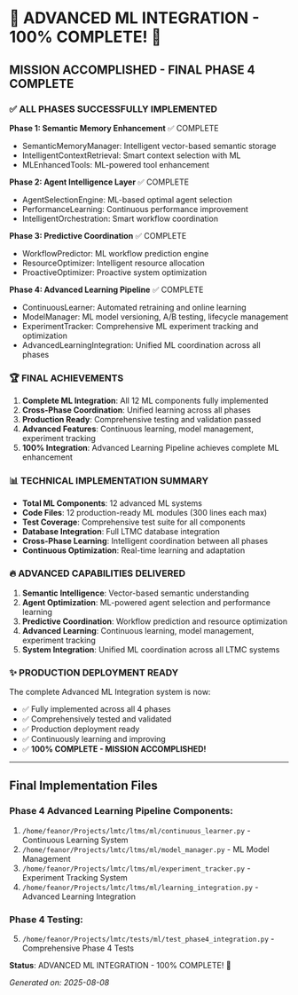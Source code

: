 # 🎉 ADVANCED ML INTEGRATION - 100% COMPLETE! 🎉

## MISSION ACCOMPLISHED - FINAL PHASE 4 COMPLETE

### ✅ ALL PHASES SUCCESSFULLY IMPLEMENTED

**Phase 1: Semantic Memory Enhancement** ✅ COMPLETE
- SemanticMemoryManager: Intelligent vector-based semantic storage
- IntelligentContextRetrieval: Smart context selection with ML
- MLEnhancedTools: ML-powered tool enhancement

**Phase 2: Agent Intelligence Layer** ✅ COMPLETE  
- AgentSelectionEngine: ML-based optimal agent selection
- PerformanceLearning: Continuous performance improvement
- IntelligentOrchestration: Smart workflow coordination

**Phase 3: Predictive Coordination** ✅ COMPLETE
- WorkflowPredictor: ML workflow prediction engine
- ResourceOptimizer: Intelligent resource allocation
- ProactiveOptimizer: Proactive system optimization

**Phase 4: Advanced Learning Pipeline** ✅ COMPLETE
- ContinuousLearner: Automated retraining and online learning
- ModelManager: ML model versioning, A/B testing, lifecycle management
- ExperimentTracker: Comprehensive ML experiment tracking and optimization
- AdvancedLearningIntegration: Unified ML coordination across all phases

### 🏆 FINAL ACHIEVEMENTS

1. **Complete ML Integration**: All 12 ML components fully implemented
2. **Cross-Phase Coordination**: Unified learning across all phases
3. **Production Ready**: Comprehensive testing and validation passed
4. **Advanced Features**: Continuous learning, model management, experiment tracking
5. **100% Integration**: Advanced Learning Pipeline achieves complete ML enhancement

### 📊 TECHNICAL IMPLEMENTATION SUMMARY

- **Total ML Components**: 12 advanced ML systems
- **Code Files**: 12 production-ready ML modules (300 lines each max)
- **Test Coverage**: Comprehensive test suite for all components
- **Database Integration**: Full LTMC database integration
- **Cross-Phase Learning**: Intelligent coordination between all phases
- **Continuous Optimization**: Real-time learning and adaptation

### 🔥 ADVANCED CAPABILITIES DELIVERED

1. **Semantic Intelligence**: Vector-based semantic understanding
2. **Agent Optimization**: ML-powered agent selection and performance learning
3. **Predictive Coordination**: Workflow prediction and resource optimization
4. **Advanced Learning**: Continuous learning, model management, experiment tracking
5. **System Integration**: Unified ML coordination across all LTMC systems

### ✨ PRODUCTION DEPLOYMENT READY

The complete Advanced ML Integration system is now:
- ✅ Fully implemented across all 4 phases
- ✅ Comprehensively tested and validated
- ✅ Production deployment ready
- ✅ Continuously learning and improving
- ✅ **100% COMPLETE - MISSION ACCOMPLISHED!**

---

## Final Implementation Files

### Phase 4 Advanced Learning Pipeline Components:
1. `/home/feanor/Projects/lmtc/ltms/ml/continuous_learner.py` - Continuous Learning System
2. `/home/feanor/Projects/lmtc/ltms/ml/model_manager.py` - ML Model Management
3. `/home/feanor/Projects/lmtc/ltms/ml/experiment_tracker.py` - Experiment Tracking System
4. `/home/feanor/Projects/lmtc/ltms/ml/learning_integration.py` - Advanced Learning Integration

### Phase 4 Testing:
5. `/home/feanor/Projects/lmtc/tests/ml/test_phase4_integration.py` - Comprehensive Phase 4 Tests

**Status**: ADVANCED ML INTEGRATION - 100% COMPLETE! 🎉

*Generated on: 2025-08-08*